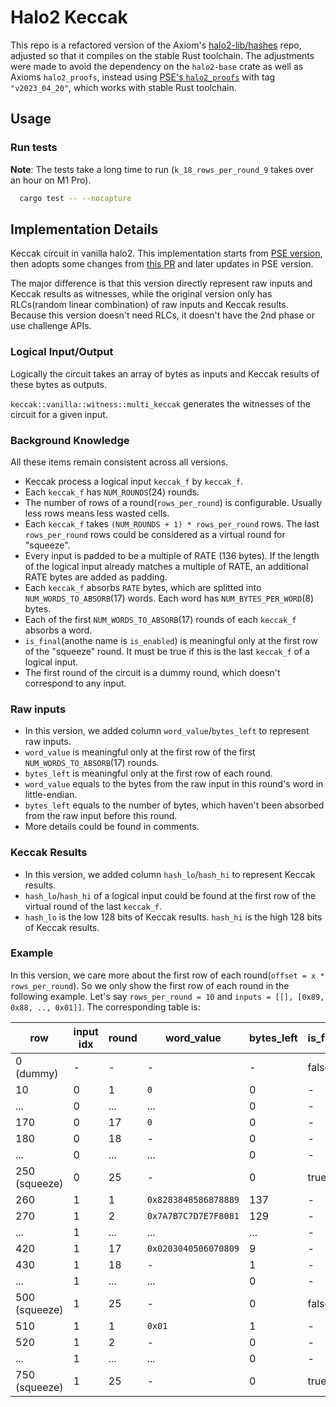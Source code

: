# Halo2 Keccak

This repo is a refactored version of the Axiom's [halo2-lib/hashes](https://github.com/axiom-crypto/halo2-lib/tree/community-edition/hashes/zkevm) repo, adjusted so that it compiles on the stable Rust toolchain.
The adjustments were made to avoid the dependency on the `halo2-base` crate as well as Axioms `halo2_proofs`, instead using [PSE's `halo2_proofs`](https://github.com/privacy-scaling-explorations/halo2) with tag `"v2023_04_20"`, which works with stable Rust toolchain.

## Usage

### Run tests
**Note**: The tests take a long time to run (`k_18_rows_per_round_9` takes over an hour on M1 Pro).
```bash
  cargo test -- --nocapture
```


## Implementation Details

Keccak circuit in vanilla halo2. This implementation starts from [PSE version](https://github.com/privacy-scaling-explorations/zkevm-circuits/tree/main/zkevm-circuits/src/keccak_circuit), then adopts some changes from [this PR](https://github.com/scroll-tech/zkevm-circuits/pull/216) and later updates in PSE version.

The major difference is that this version directly represent raw inputs and Keccak results as witnesses, while the original version only has RLCs(random linear combination) of raw inputs and Keccak results. Because this version doesn't need RLCs, it doesn't have the 2nd phase or use challenge APIs.

### Logical Input/Output

Logically the circuit takes an array of bytes as inputs and Keccak results of these bytes as outputs.

`keccak::vanilla::witness::multi_keccak` generates the witnesses of the circuit for a given input.

### Background Knowledge

All these items remain consistent across all versions.

- Keccak process a logical input `keccak_f` by `keccak_f`.
- Each `keccak_f` has `NUM_ROUNDS`(24) rounds.
- The number of rows of a round(`rows_per_round`) is configurable. Usually less rows means less wasted cells.
- Each `keccak_f` takes `(NUM_ROUNDS + 1) * rows_per_round` rows. The last `rows_per_round` rows could be considered as a virtual round for "squeeze".
- Every input is padded to be a multiple of RATE (136 bytes). If the length of the logical input already matches a multiple of RATE, an additional RATE bytes are added as padding.
- Each `keccak_f` absorbs `RATE` bytes, which are splitted into `NUM_WORDS_TO_ABSORB`(17) words. Each word has `NUM_BYTES_PER_WORD`(8) bytes.
- Each of the first `NUM_WORDS_TO_ABSORB`(17) rounds of each `keccak_f` absorbs a word.
- `is_final`(anothe name is `is_enabled`) is meaningful only at the first row of the "squeeze" round. It must be true if this is the last `keccak_f` of a logical input.
- The first round of the circuit is a dummy round, which doesn't correspond to any input.

### Raw inputs

- In this version, we added column `word_value`/`bytes_left` to represent raw inputs.
- `word_value` is meaningful only at the first row of the first `NUM_WORDS_TO_ABSORB`(17) rounds.
- `bytes_left` is meaningful only at the first row of each round.
- `word_value` equals to the bytes from the raw input in this round's word in little-endian.
- `bytes_left` equals to the number of bytes, which haven't been absorbed from the raw input before this round.
- More details could be found in comments.

### Keccak Results

- In this version, we added column `hash_lo`/`hash_hi` to represent Keccak results.
- `hash_lo`/`hash_hi` of a logical input could be found at the first row of the virtual round of the last `keccak_f`.
- `hash_lo` is the low 128 bits of Keccak results. `hash_hi` is the high 128 bits of Keccak results.

### Example

In this version, we care more about the first row of each round(`offset = x * rows_per_round`). So we only show the first row of each round in the following example.
Let's say `rows_per_round = 10` and `inputs = [[], [0x89, 0x88, .., 0x01]]`. The corresponding table is:

| row           | input idx | round | word_value           | bytes_left | is_final | hash_lo | hash_hi |
| ------------- | --------- | ----- | -------------------- | ---------- | -------- | ------- | ------- |
| 0 (dummy)     | -         | -     | -                    | -          | false    | -       | -       |
| 10            | 0         | 1     | `0`                  | 0          | -        | -       | -       |
| ...           | 0         | ...   | ...                  | 0          | -        | -       | -       |
| 170           | 0         | 17    | `0`                  | 0          | -        | -       | -       |
| 180           | 0         | 18    | -                    | 0          | -        | -       | -       |
| ...           | 0         | ...   | ...                  | 0          | -        | -       | -       |
| 250 (squeeze) | 0         | 25    | -                    | 0          | true     | RESULT  | RESULT  |
| 260           | 1         | 1     | `0x8283848586878889` | 137        | -        | -       | -       |
| 270           | 1         | 2     | `0x7A7B7C7D7E7F8081` | 129        | -        | -       | -       |
| ...           | 1         | ...   | ...                  | ...        | -        | -       | -       |
| 420           | 1         | 17    | `0x0203040506070809` | 9          | -        | -       | -       |
| 430           | 1         | 18    | -                    | 1          | -        | -       | -       |
| ...           | 1         | ...   | ...                  | 0          | -        | -       | -       |
| 500 (squeeze) | 1         | 25    | -                    | 0          | false    | -       | -       |
| 510           | 1         | 1     | `0x01`               | 1          | -        | -       | -       |
| 520           | 1         | 2     | -                    | 0          | -        | -       | -       |
| ...           | 1         | ...   | ...                  | 0          | -        | -       | -       |
| 750 (squeeze) | 1         | 25    | -                    | 0          | true     | RESULT  | RESULT  |


